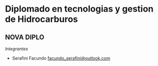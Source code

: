 # Diplomado en tecnologias y gestion de Hidrocarburos

## NOVA DIPLO

*Integrantes*

* Serafini Facundo <facundo_serafini@outlook.com>
